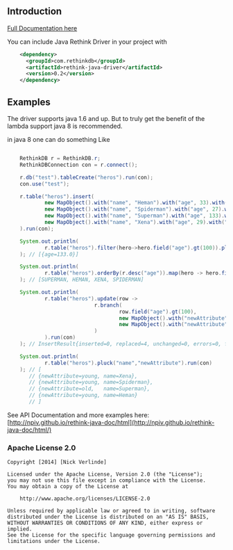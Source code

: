 ## Introduction

[Full Documentation here](http://npiv.github.io/rethink-java-doc/html/)

You can include Java Rethink Driver in your project with

```xml
	<dependency>
	  <groupId>com.rethinkdb</groupId>
	  <artifactId>rethink-java-driver</artifactId>
	  <version>0.2</version>
	</dependency>
```

## Examples

The driver supports java 1.6 and up. But to truly get the benefit of the lambda support java 8 is recommended.

in java 8 one can do something Like

```java

	RethinkDB r = RethinkDB.r;
	RethinkDBConnection con = r.connect();

	r.db("test").tableCreate("heros").run(con);
	con.use("test");

	r.table("heros").insert(
	        new MapObject().with("name", "Heman").with("age", 33).with("skill", "sword"),
	        new MapObject().with("name", "Spiderman").with("age", 27).with("skill", "jumping"),
	        new MapObject().with("name", "Superman").with("age", 133).with("skill", "flying"),
	        new MapObject().with("name", "Xena").with("age", 29).with("skill", "wowza")
	).run(con);

	System.out.println(
	        r.table("heros").filter(hero->hero.field("age").gt(100)).pluck("age").run(con)
	); // [{age=133.0}]

	System.out.println(
	        r.table("heros").orderBy(r.desc("age")).map(hero -> hero.field("name").upcase()).run(con)
	); // [SUPERMAN, HEMAN, XENA, SPIDERMAN]

	System.out.println(
	        r.table("heros").update(row ->
	                        r.branch(
	                                row.field("age").gt(100),
	                                new MapObject().with("newAttribute", "old"),
	                                new MapObject().with("newAttribute", "young")
	                        )
	        ).run(con)
	); // InsertResult{inserted=0, replaced=4, unchanged=0, errors=0, first_error=null, deleted=0, skipped=0, generated_keys=null, old_val=null, new_val=null}

	System.out.println(
	        r.table("heros").pluck("name","newAttribute").run(con)
	); // [
	   // {newAttribute=young, name=Xena},
	   // {newAttribute=young, name=Spiderman},
	   // {newAttribute=old,   name=Superman},
	   // {newAttribute=young, name=Heman}
	   // ]


```

See API Documentation and more examples here: [http://npiv.github.io/rethink-java-doc/html](http://npiv.github.io/rethink-java-doc/html/)

### Apache License 2.0
```
Copyright [2014] [Nick Verlinde]

Licensed under the Apache License, Version 2.0 (the "License");
you may not use this file except in compliance with the License.
You may obtain a copy of the License at

    http://www.apache.org/licenses/LICENSE-2.0

Unless required by applicable law or agreed to in writing, software
distributed under the License is distributed on an "AS IS" BASIS,
WITHOUT WARRANTIES OR CONDITIONS OF ANY KIND, either express or implied.
See the License for the specific language governing permissions and
limitations under the License.
```
